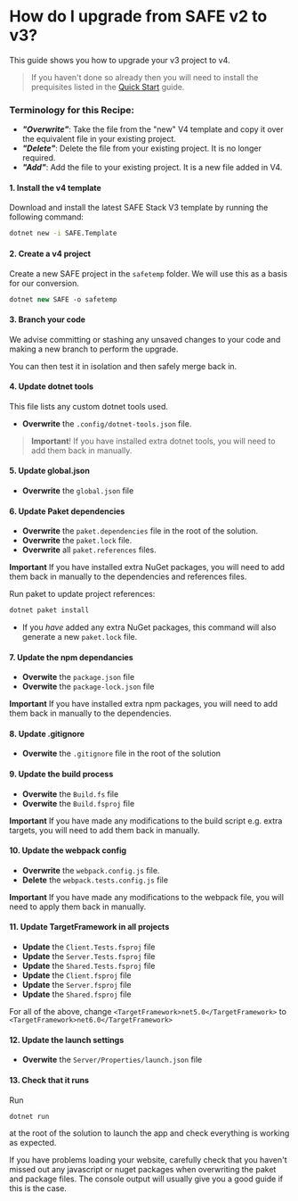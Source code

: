 # How do I upgrade from SAFE v2 to v3?

This guide shows you how to upgrade your v3 project to v4.

> If you haven't done so already then you will need to install the prequisites listed in the [Quick Start](../../../quickstart) guide.

### Terminology for this Recipe:

* ***"Overwrite"***: Take the file from the "new" V4 template and copy it over the equivalent file in your existing project.
* ***"Delete"***: Delete the file from your existing project. It is no longer required.
* ***"Add"***: Add the file to your existing project. It is a new file added in V4.

#### 1. Install the v4 template
Download and install the latest SAFE Stack V3 template by running the following command:

```bash
dotnet new -i SAFE.Template
```

#### 2. Create a v4 project
Create a new SAFE project in the `safetemp` folder. We will use this as a basis for our conversion.

```fsharp
dotnet new SAFE -o safetemp
```

#### 3. Branch your code
We advise committing or stashing any unsaved changes to your code and making a new branch to perform the upgrade.

You can then test it in isolation and then safely merge back in.

#### 4. Update dotnet tools
This file lists any custom dotnet tools used.

* **Overwrite** the `.config/dotnet-tools.json` file.

> **Important**! If you have installed extra dotnet tools, you will need to add them back in manually.

#### 5. Update global.json 

* **Overwrite** the `global.json` file

#### 6. Update Paket dependencies
* **Overwrite** the `paket.dependencies` file in the root of the solution.
* **Overwrite** the `paket.lock` file.
* **Overwrite** all `paket.references` files.

**Important** If you have installed extra NuGet packages, you will need to add them back in manually to the dependencies and references files.

Run paket to update project references:

```bash
dotnet paket install
```

* If you *have* added any extra NuGet packages, this command will also generate a new `paket.lock` file.

#### 7. Update the npm dependancies 
* **Overwite** the `package.json` file
* **Overwite** the `package-lock.json` file

**Important** If you have installed extra npm packages, you will need to add them back in manually to the dependencies.

#### 8. Update .gitignore 
* **Overwite** the `.gitignore` file in the root of the solution

#### 9. Update the build process
* **Overwite** the `Build.fs` file
* **Overwite** the `Build.fsproj` file

**Important** If you have made any modifications to the build script e.g. extra targets, you will need to add them back in manually.

#### 10. Update the webpack config
* **Overwrite** the `webpack.config.js` file.
* **Delete** the `webpack.tests.config.js` file

**Important** If you have made any modifications to the webpack file, you will need to apply them back in manually.

#### 11. Update TargetFramework in all projects
* **Update** the `Client.Tests.fsproj` file
* **Update** the `Server.Tests.fsproj` file
* **Update** the `Shared.Tests.fsproj` file
* **Update** the `Client.fsproj` file
* **Update** the `Server.fsproj` file
* **Update** the `Shared.fsproj` file

For all of the above, change
`<TargetFramework>net5.0</TargetFramework>`
to
`<TargetFramework>net6.0</TargetFramework>`

#### 12. Update the launch settings
* **Overwite** the `Server/Properties/launch.json` file

#### 13. Check that it runs
Run
```bash
dotnet run
```
at the root of the solution to launch the app and check everything is working as expected.

If you have problems loading your website, carefully check that you haven't missed out any javascript or nuget packages when overwriting the paket and package files. The console output will usually give you a good guide if this is the case.




